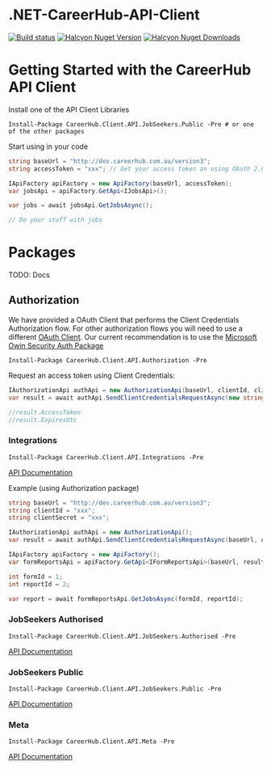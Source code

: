 .NET-CareerHub-API-Client
=========================
[![Build status](https://ci.appveyor.com/api/projects/status/bjbrbqn32f42tn7p?svg=true)](https://ci.appveyor.com/project/visualeyes-builder/net-careerhub-api-client)
[![Halcyon Nuget Version](https://img.shields.io/nuget/v/CareerHub.Client.API.svg)](https://www.nuget.org/packages/CareerHub.Client.API/)
[![Halcyon Nuget Downloads](https://img.shields.io/nuget/dt/CareerHub.Client.API.svg)](https://www.nuget.org/packages/CareerHub.Client.API/)

# Getting Started with the CareerHub API Client

Install one of the API Client Libraries
``` nuget
Install-Package CareerHub.Client.API.JobSeekers.Public -Pre # or one of the other packages
```

Start using in your code

``` c#
string baseUrl = "http://dev.careerhub.com.au/version3";
string accessToken = "xxx"; // Get your access token an using OAuth 2.0 flow

IApiFactory apiFactory = new ApiFactory(baseUrl, accessToken);
var jobsApi = apiFactory.GetApi<IJobsApi>();

var jobs = await jobsApi.GetJobsAsync();

// Do your stuff with jobs
```

# Packages

TODO: Docs

## Authorization
We have provided a OAuth Client that performs the Client Credentials Authorization flow.
For other authorization flows you will need to use a different [OAuth Client](http://oauth.net/2/). 
Our current recommendation is to use the [Microsoft Owin Security Auth Package](https://www.nuget.org/packages/Microsoft.Owin.Security.OAuth)

``` nuget
Install-Package CareerHub.Client.API.Authorization -Pre 
```

Request an access token using Client Credentials:

``` c#
IAuthorizationApi authApi = new AuthorizationApi(baseUrl, clientId, clientSecret);
var result = await authApi.SendClientCredentialsRequestAsync(new string[] { "SomeScope" }, CancellationToken.None);

//result.AccessToken
//result.ExpiresUtc
```

### Integrations
``` nuget
Install-Package CareerHub.Client.API.Integrations -Pre
```

[API Documentation](https://dev.careerhub.com.au/version3/help/api/area/integrations/v1)

Example (using Authorization package)
``` c#
string baseUrl = "http://dev.careerhub.com.au/version3";
string clientId = "xxx";
string clientSecret = "xxx";

IAuthorizationApi authApi = new AuthorizationApi();
var result = await authApi.SendClientCredentialsRequestAsync(baseUrl, clientId, clientSecret, new string[] { "Integrations.Forms" }, CancellationToken.None);

IApiFactory apiFactory = new ApiFactory();
var formReportsApi = apiFactory.GetApi<IFormReportsApi>(baseUrl, result.AccessToken);

int formId = 1;
int reportId = 2;

var report = await formReportsApi.GetJobsAsync(formId, reportId);

```

### JobSeekers Authorised
``` nuget
Install-Package CareerHub.Client.API.JobSeekers.Authorised -Pre 
```

[API Documentation](https://dev.careerhub.com.au/version3/help/api/area/jobseeker-authorised/v1)


### JobSeekers Public
``` nuget
Install-Package CareerHub.Client.API.JobSeekers.Public -Pre 
```

[API Documentation](https://dev.careerhub.com.au/version3/help/api/area/jobseeker-public/v1)

### Meta

``` nuget
Install-Package CareerHub.Client.API.Meta -Pre 
```

[API Documentation](https://dev.careerhub.com.au/version3/help/api/area/meta/v1)
